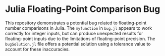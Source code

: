 # Julia Floating-Point Comparison Bug
This repository demonstrates a potential bug related to floating-point number comparisons in Julia. The `myfunction` in `bug.jl` appears to work correctly for integer inputs, but can produce unexpected results for floating-point inputs due to the limitations of floating-point precision.
The `bugSolution.jl` file offers a potential solution using a tolerance value to account for these inaccuracies.